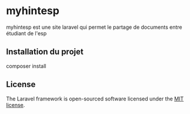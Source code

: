 <h1>myhintesp</h1>
<a></a>

<p> myhintesp est une site laravel qui permet le partage de documents entre étudiant de l'esp </p>

<h2> Installation du projet</h2>
<p>composer install</p>

<p></p>


## License

The Laravel framework is open-sourced software licensed under the [MIT license](https://opensource.org/licenses/MIT).
